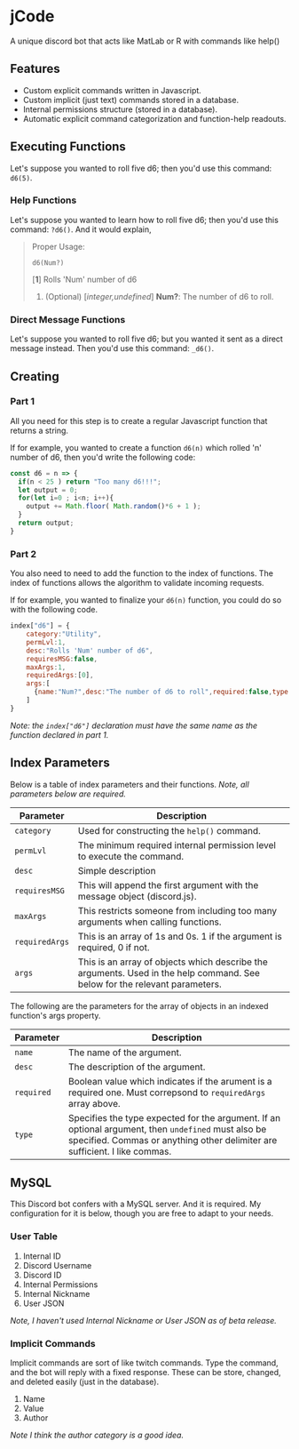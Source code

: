 # jCode
A unique discord bot that acts like MatLab or R with commands like help()
## Features
* Custom explicit commands written in Javascript.
* Custom implicit (just text) commands stored in a database.
* Internal permissions structure (stored in a database).
* Automatic explicit command categorization and function-help readouts.
## Executing Functions
Let's suppose you wanted to roll five d6; then you'd use this command: `d6(5)`.
### Help Functions
Let's suppose you wanted to learn how to roll five d6; then you'd use this command: `?d6()`.
And it would explain,
> Proper Usage:
>
> ```d6(Num?)```
>
> [**1**] Rolls 'Num' number of d6
> 1. (Optional) [*integer,undefined*] **Num?**: The number of d6 to roll.
### Direct Message Functions
Let's suppose you wanted to roll five d6; but you wanted it sent as a direct message instead.  Then you'd use this command: `_d6()`.
## Creating 
### Part 1
All you need for this step is to create a regular Javascript function that returns a string.  

If for example, you wanted to create a function `d6(n)` which rolled 'n' number of d6, then you'd write the following code:
```javascript
const d6 = n => {
  if(n < 25 ) return "Too many d6!!!";
  let output = 0;
  for(let i=0 ; i<n; i++){
    output += Math.floor( Math.random()*6 + 1 );
  }
  return output;
}
```
### Part 2
You also need to need to add the function to the index of functions.  The index of functions allows the algorithm to validate incoming requests.

If for example, you wanted to finalize your `d6(n)` function, you could do so with the following code.
```javascript
index["d6"] = {
    category:"Utility",
    permLvl:1,
    desc:"Rolls 'Num' number of d6",
    requiresMSG:false,
    maxArgs:1,
    requiredArgs:[0],
    args:[
      {name:"Num?",desc:"The number of d6 to roll",required:false,type:"integer,undefined"}
    ]
}
```
*Note: the `index["d6"]` declaration must have the same name as the function declared in part 1.*
## Index Parameters
Below is a table of index parameters and their functions.  *Note, all parameters below are required.*

Parameter | Description
------------ | -------------
`category` | Used for constructing the `help()` command.
`permLvl` | The minimum required internal permission level to execute the command.
`desc` | Simple description
`requiresMSG` | This will append the first argument with the message object (discord.js).
`maxArgs` | This restricts someone from including too many arguments when calling functions.
`requiredArgs` | This is an array of 1s and 0s. 1 if the argument is required, 0 if not.  
`args` | This is an array of objects which describe the arguments.  Used in the help command.  See below for the relevant parameters.

The following are the parameters for the array of objects in an indexed function's args property.

Parameter | Description
------------ | -------------
`name` | The name of the argument.
`desc` | The description of the argument.
`required` | Boolean value which indicates if the arument is a required one.  Must correpsond to `requiredArgs` array above.
`type` | Specifies the type expected for the argument.  If an optional argument, then `undefined` must also be specified.  Commas or anything other delimiter are sufficient.  I like commas.

## MySQL
This Discord bot confers with a MySQL server.  And it is required.  My configuration for it is below, though you are free to adapt to your needs.
### User Table
1. Internal ID
1. Discord Username
1. Discord ID
1. Internal Permissions
1. Internal Nickname
1. User JSON

*Note, I haven't used Internal Nickname or User JSON as of beta release.*
### Implicit Commands
Implicit commands are sort of like twitch commands.  Type the command, and the bot will reply with a fixed response.  These can be store, changed, and deleted easily (just in the database).
1. Name
1. Value
1. Author

*Note I think the author category is a good idea.*
